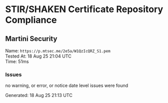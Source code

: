 # STIR/SHAKEN Certificate Repository Compliance

## Martini Security

Name: `https://p.mtsec.me/2e5a/W1QzIcQRZ_S1.pem`\
Tested At: 18 Aug 25 21:04 UTC\
Time: 51ms

### Issues

no warning, or error, or notice date level issues were found

Generated: 18 Aug 25 21:13 UTC